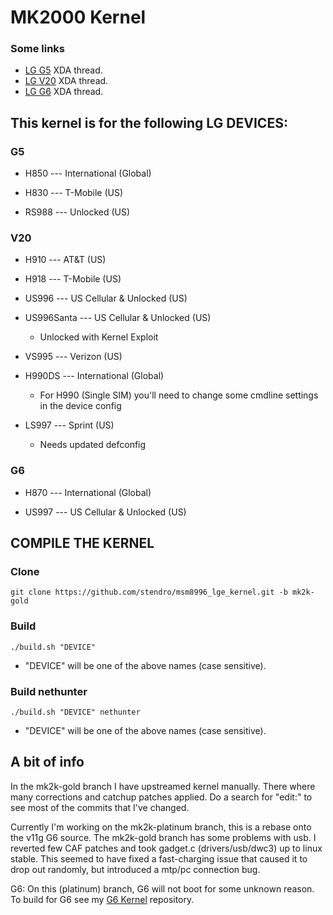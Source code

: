 MK2000 Kernel
=============

### Some links
* [LG G5] XDA thread.
* [LG V20] XDA thread.
* [LG G6] XDA thread.

This kernel is for the following LG DEVICES:
-----------------------------------------------
### G5
- H850 --- International (Global)

* H830 --- T-Mobile (US)

* RS988 --- Unlocked (US)

### V20
- H910 --- AT&T (US)

* H918 --- T-Mobile (US)

* US996 --- US Cellular & Unlocked (US)

* US996Santa --- US Cellular & Unlocked (US)
  * Unlocked with Kernel Exploit

* VS995 --- Verizon (US)

* H990DS --- International (Global)
  * For H990 (Single SIM) you'll need to change some cmdline settings in the device config

* LS997 --- Sprint (US)
  * Needs updated defconfig

### G6
- H870 --- International (Global)

* US997 --- US Cellular & Unlocked (US)

## COMPILE THE KERNEL

### Clone
	git clone https://github.com/stendro/msm8996_lge_kernel.git -b mk2k-gold

### Build
	./build.sh "DEVICE"

* "DEVICE" will be one of the above names (case sensitive).

### Build nethunter
	./build.sh "DEVICE" nethunter

* "DEVICE" will be one of the above names (case sensitive).

## A bit of info

In the mk2k-gold branch I have upstreamed kernel manually.
There where many corrections and catchup patches applied. Do a search for "edit:" to see most of the commits that I've changed.

Currently I'm working on the mk2k-platinum branch, this is a rebase onto the v11g G6 source.
The mk2k-gold branch has some problems with usb. I reverted few CAF patches and took gadget.c (drivers/usb/dwc3) up to linux stable.
This seemed to have fixed a fast-charging issue that caused it to drop out randomly, but introduced a mtp/pc connection bug.

G6: On this (platinum) branch, G6 will not boot for some unknown reason. To build for G6 see my [G6 Kernel] repository.

[LG G5]: <https://forum.xda-developers.com/lg-g5/development/h850-mk2000-kernel-t3707822>
[LG V20]: <https://forum.xda-developers.com/v20/development/h918-h910-us996-ucl-mk2000-kernel-t3708330>
[LG G6]: <https://forum.xda-developers.com/lg-g6/development/us997-h870-mk2000-kernel-t3739494>
[G6 Kernel]: <https://github.com/stendro/lge_g6_kernel/tree/mk2k-g6>
